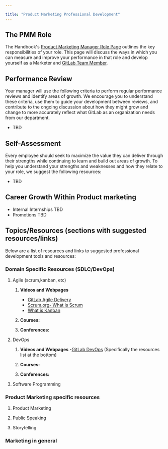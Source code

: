 ```yaml
---

title: "Product Marketing Professional Development"
---
```


## The PMM Role

The Handbook's [Product Marketing Manager Role Page](/job-families/marketing/product-marketing-manager/) outlines the key responsibilities of your role. This page will discuss the ways in which you can measure and improve your performance in that role and develop yourself as a Marketer and [GitLab Team Member](/handbook/communication/top-misused-terms/).

## Performance Review

Your manager will use the following criteria to perform regular performance reviews and identify areas of growth. We encourage you to understand these criteria, use them to guide your development between reviews, and contribute to the ongoing discussion about how they might grow and change to more accurately reflect what GitLab as an organization needs from our department.

- TBD

## Self-Assessment

Every employee should seek to maximize the value they can deliver through their strengths while continuing to learn and build out areas of growth. To help you understand your strengths and weaknesses and how they relate to your role, we suggest the following resources:

- TBD

## Career Growth Within Product marketing

- Internal Internships TBD
- Promotions TBD


## Topics/Resources  (sections with suggested resources/links)

Below are a list of resources and links to suggested professional development tools and resources:

### Domain Specific Resources (SDLC/DevOps)

1. Agile (scrum,kanban, etc)
   1. **Videos and Webpages**
      - [GitLab Agile Delivery](https://about.gitlab.com/solutions/agile-delivery/)
      - [Scrum.org- What is Scrum](https://www.scrum.org/resources/what-is-scrum)
      - [What is Kanban](https://www.digite.com/kanban/what-is-kanban/)
   1. **Courses:**

   1. **Conferences:**

1. DevOps
   1. **Videos and Webpages**
      -[GitLab DevOps](https://about.gitlab.com/topics/devops/)
       (Specifically the resources list at the bottom)
   1. **Courses:**

   1. **Conferences:**

1. Software Programming


### Product Marketing specific resources

1. Product Marketing


1. Public Speaking


1. Storytelling


### Marketing in general
